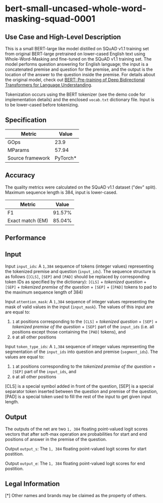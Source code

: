 # bert-small-uncased-whole-word-masking-squad-0001

## Use Case and High-Level Description

This is a small BERT-large like model distilled on SQuAD v1.1 training set from original BERT-large pretrained on lower-cased English text using Whole-Word-Masking and fine-tuned on the SQuAD v1.1 training set. The model performs question answering for English language; the input is a concatenated premise and question for the premise, and the output is the location of the answer to the question inside the premise. For details about the original model, check out [BERT: Pre-training of Deep Bidirectional Transformers for Language Understanding](https://arxiv.org/abs/1810.04805).

Tokenization occurs using the BERT tokenizer (see the demo code for implementation details) and the enclosed `vocab.txt` dictionary file. Input is to be lower-cased before tokenizing.

## Specification

| Metric            | Value                 |
|-------------------|-----------------------|
| GOps              | 23.9                  |
| MParams           | 57.94                 |
| Source framework  | PyTorch\*             |

## Accuracy

The quality metrics were calculated on the SQuAD v1.1 dataset ("dev" split). Maximum sequence length is 384, input is lower-cased.

| Metric                    | Value         |
|---------------------------|---------------|
| F1                        |        91.57% |
| Exact match (EM)          |        85.04% |

## Performance

## Input

Input `input_ids`: A `1,384` sequence of tokens (integer values) representing the tokenized premise and question (`input_ids`). The sequence structure is as follows (`[CLS]`, `[SEP]` and `[PAD]` should be replaced by corresponding token IDs as specified by the dictionary):
`[CLS]` + *tokenized question* + `[SEP]` + *tokenized premise of the question* + `[SEP]` + (`[PAD]` tokens to pad to the maximum sequence length of 384)

Input `attention_mask`: A `1,384` sequence of integer values representing the mask of valid values in the input (`input_mask`). The values of this input are are equal to:
1) `1` at positions corresponding to the `[CLS]` + *tokenized question* + `[SEP]` + *tokenized premise of the question* + `[SEP]` part of the `input_ids`  (i.e. all positions except those containing the `[PAD]` tokens), and
2) `0` at all other positions

Input `token_type_ids`: A `1,384` sequence of integer values representing the segmentation of the `input_ids` into question and premise (`segment_ids`). The values are equal to:
1) `1` at positions corresponding to the *tokenized premise of the question* + `[SEP]` part of the `input_ids`, and
2) `0` at all other positions

[CLS] is a special symbol added in front of the question, [SEP] is a special separator token inserted between the question and premise of the question, [PAD] is a special token used to fill the rest of the input to get given input length.

## Output

The outputs of the net are two `1, 384` floating point-valued logit scores vectors that after soft-max operation are probabilities for start and end positions of answer in the premise of the question.

Output `output_s`: The `1, 384` floating point-valued logit scores for start postition.

Output `output_e`: The `1, 384` floating point-valued logit scores for end postition.

## Legal Information
[*] Other names and brands may be claimed as the property of others.
